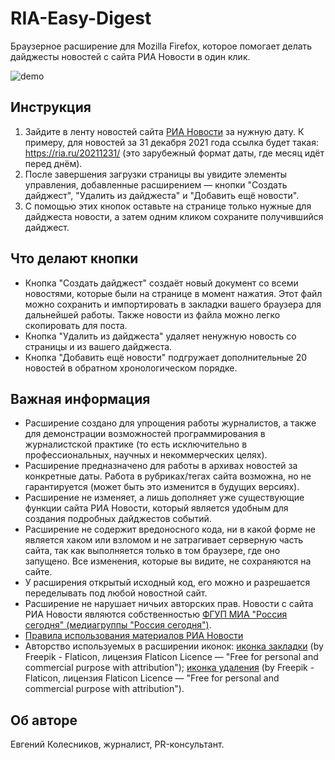 # RIA-Easy-Digest
Браузерное расширение для Mozilla Firefox, которое помогает делать дайджесты новостей с сайта РИА Новости в один клик.

![demo](/assets/images/demo.png)

## Инструкция

1. Зайдите в ленту новостей сайта [РИА Новости](https://ria.ru/) за нужную дату. К примеру, для новостей за 31 декабря 2021 года ссылка будет такая: https://ria.ru/20211231/ (это зарубежный формат даты, где месяц идёт перед днём).
2. После завершения загрузки страницы вы увидите элементы управления, добавленные расширением — кнопки "Создать дайджест", "Удалить из дайджеста" и "Добавить ещё новости".
3. С помощью этих кнопок оставьте на странице только нужные для дайджеста новости, а затем одним кликом сохраните получившийся дайджест.

## Что делают кнопки

* Кнопка "Создать дайджест" создаёт новый документ со всеми новостями, которые были на странице в момент нажатия. Этот файл можно сохранить и импортировать в закладки вашего браузера для дальнейшей работы. Также новости из файла можно легко скопировать для поста.
* Кнопка "Удалить из дайджеста" удаляет ненужную новость со страницы и из вашего дайджеста.
* Кнопка "Добавить ещё новости" подгружает дополнительные 20 новостей в обратном хронологическом порядке.

## Важная информация

* Расширение создано для упрощения работы журналистов, а также для демонстрации возможностей программирования в журналистской практике (то есть исключительно в профессиональных, научных и некоммерческих целях).
* Расширение предназначено для работы в архивах новостей за конкретные даты. Работа в рубриках/тегах сайта возможна, но не гарантируется (может быть это изменится в будущих версиях).
* Расширение не изменяет, а лишь дополняет уже существующие функции сайта РИА Новости, который является удобным для создания подробных дайджестов событий.
* Расширение не содержит вредоносного кода, ни в какой форме не является хаком или взломом и не затрагивает серверную часть сайта, так как выполняется только в том браузере, где оно запущено. Все изменения, которые вы видите, не сохраняются на сайте.
* У расширения открытый исходный код, его можно и разрешается переделывать под любой новостной сайт.
* Расширение не нарушает ничьих авторских прав. Новости с сайта РИА Новости являются собственностью [ФГУП МИА "Россия сегодня" (медиагруппы "Россия сегодня")](https://россиясегодня.рф/).
* [Правила использования материалов РИА Новости](https://ria.ru/docs/about/copyright.html)
* Авторство используемых в расширении иконок: [иконка закладки](https://www.flaticon.com/free-icons/bookmark) (by Freepik - Flaticon, лицензия Flaticon Licence — "Free for personal and commercial purpose with attribution"); [иконка удаления](https://www.flaticon.com/free-icons/trash) (by Freepik - Flaticon, лицензия Flaticon Licence — "Free for personal and commercial purpose with attribution").

## Об авторе

Евгений Колесников, журналист, PR-консультант.
